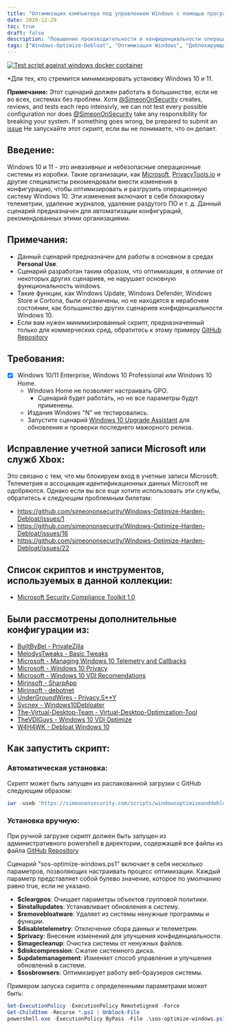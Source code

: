 ```yaml
---
title: "Оптимизация компьютера под управлением Windows с помощью программы Windows-Optimize-Debloat"
date: 2020-12-29
toc: true
draft: false
description: "Повышение производительности и конфиденциальности операционной системы Windows с помощью Windows-Optimize-Debloat - комплексного скрипта, позволяющего удалить раздутое ПО и оптимизировать системные настройки."
tags: ["Windows-Optimize-Debloat", "Оптимизация Windows", "Деблокирующие окна", "Ускорение работы Windows", "Оптимизация производительности Windows", "Повышение производительности Windows", "Оптимизация системы Windows", "Microsoft", "Конфиденциальность", "Удаление вредоносного ПО", "Windows 10", "Windows 11", "Защитник Windows", "Обновление Windows", "Cortona", "Объекты групповой политики", "Телеметрия", "Windows Store", "Windows 10 Professional", "Windows 10 Home"]
---
```



[![Test script against windows docker container](https://github.com/simeononsecurity/Windows-Optimize-Debloat/actions/workflows/test-with-docker.yml/badge.svg)](https://github.com/simeononsecurity/Windows-Optimize-Debloat/actions/workflows/test-with-docker.yml)

*Для тех, кто стремится минимизировать установку Windows 10 и 11.

**Примечание:** Этот сценарий должен работать в большинстве, если не во всех, системах без проблем. Хотя [@SimeonOnSecurity](https://github.com/simeononsecurity) creates, reviews, and tests each repo intensivly, we can not test every possible configuration nor does [@SimeonOnSecurity](https://github.com/simeononsecurity) take any responsibility for breaking your system. If something goes wrong, be prepared to submit an [issue](../../issues) Не запускайте этот скрипт, если вы не понимаете, что он делает.

## Введение:
Windows 10 и 11 - это инвазивные и небезопасные операционные системы из коробки.
Такие организации, как [Microsoft](https://microsoft.com), [PrivacyTools.io](https://PrivacyTools.io) и другие специалисты рекомендовали внести изменения в конфигурацию, чтобы оптимизировать и разгрузить операционную систему Windows 10. Эти изменения включают в себя блокировку телеметрии, удаление журналов, удаление раздутого ПО и т. д. Данный сценарий предназначен для автоматизации конфигураций, рекомендованных этими организациями.

## Примечания:
- Данный сценарий предназначен для работы в основном в средах **Personal Use**.
- Сценарий разработан таким образом, что оптимизация, в отличие от некоторых других сценариев, не нарушает основную функциональность windows.
 - Такие функции, как Windows Update, Windows Defender, Windows Store и Cortona, были ограничены, но не находятся в нерабочем состоянии, как большинство других сценариев конфиденциальности Windows 10.
- Если вам нужен минимизированный скрипт, предназначенный только для коммерческих сред, обратитесь к этому примеру [GitHub Repository](https://github.com/simeononsecurity/Standalone-Windows-STIG-Script)

## Требования:
- [X] Windows 10/11 Enterprise, Windows 10 Professional или Windows 10 Home.
  - Windows Home не позволяет настраивать GPO.
    - Сценарий будет работать, но не все параметры будут применены.
  - Издания Windows "N" не тестировались.
  - Запустите сценарий [Windows 10 Upgrade Assistant](https://support.microsoft.com/en-us/help/3159635/windows-10-update-assistant) для обновления и проверки последнего мажорного релиза.

## Исправление учетной записи Microsoft или служб Xbox:
Это связано с тем, что мы блокируем вход в учетные записи Microsoft. Телеметрия и ассоциация идентификационных данных Microsoft не одобряются.
Однако если вы все еще хотите использовать эти службы, обратитесь к следующим проблемным билетам:
- https://github.com/simeononsecurity/Windows-Optimize-Harden-Debloat/issues/1
- https://github.com/simeononsecurity/Windows-Optimize-Harden-Debloat/issues/16
- https://github.com/simeononsecurity/Windows-Optimize-Harden-Debloat/issues/22

## Список скриптов и инструментов, используемых в данной коллекции:
- [Microsoft Security Compliance Toolkit 1.0](https://www.microsoft.com/en-us/download/details.aspx?id=55319)

## Были рассмотрены дополнительные конфигурации из:
- [BuiltByBel - PrivateZilla](https://github.com/builtbybel/privatezilla)
- [MelodysTweaks - Basic Tweaks](https://sites.google.com/view/melodystweaks/basictweaks)
- [Microsoft - Managing Windows 10 Telemetry and Callbacks](https://docs.microsoft.com/en-us/windows/privacy/manage-connections-from-windows-operating-system-components-to-microsoft-services)
- [Microsoft - Windows 10 Privacy](https://docs.microsoft.com/en-us/windows/privacy/)
- [Microsoft - Windows 10 VDI Recomendations](https://docs.microsoft.com/en-us/windows-server/remote/remote-desktop-services/rds_vdi-recommendations-1909)
- [Mirinsoft - SharpApp](https://github.com/builtbybel/sharpapp)
- [Mirinsoft - debotnet](https://github.com/builtbybel/debotnet)
- [UnderGroundWires - Privacy.S**Y](https://github.com/undergroundwires/privacy.sexy)
- [Sycnex - Windows10Debloater](https://github.com/Sycnex/Windows10Debloater)
- [The-Virtual-Desktop-Team - Virtual-Desktop-Optimization-Tool](https://github.com/The-Virtual-Desktop-Team/Virtual-Desktop-Optimization-Tool)
- [TheVDIGuys - Windows 10 VDI Optimize](https://github.com/TheVDIGuys/Windows_10_VDI_Optimize)
- [W4H4WK - Debloat Windows 10](https://github.com/W4RH4WK/Debloat-Windows-10/tree/master/scripts)

## Как запустить скрипт:
### Автоматическая установка:
Скрипт может быть запущен из распакованной загрузки с GitHub следующим образом:
```powershell
iwr -useb 'https://simeononsecurity.com/scripts/windowsoptimizeanddebloat.ps1'|iex
```
### Установка вручную:
При ручной загрузке скрипт должен быть запущен из административного powershell в директории, содержащей все файлы из файла [GitHub Repository](https://github.com/simeononsecurity/Windows-Optimize-Debloat)

Сценарий "sos-optimize-windows.ps1" включает в себя несколько параметров, позволяющих настраивать процесс оптимизации. Каждый параметр представляет собой булево значение, которое по умолчанию равно true, если не указано.

- **$cleargpos**: Очищает параметры объектов групповой политики.
- **$installupdates**: Устанавливает обновления в систему.
- **$removebloatware**: Удаляет из системы ненужные программы и функции.
- **$disabletelemetry**: Отключение сбора данных и телеметрии.
- **$privacy**: Внесение изменений для улучшения конфиденциальности.
- **$imagecleanup**: Очистка системы от ненужных файлов.
- **$diskcompression**: Сжатие системного диска.
- **$updatemanagement**: Изменяет способ управления и улучшения обновлений в системе.
- **$sosbrowsers**: Оптимизирует работу веб-браузеров системы.

Примером запуска скрипта с определенными параметрами может быть:

```powershell
Set-ExecutionPolicy -ExecutionPolicy RemoteSigned -Force
Get-ChildItem -Recurse *.ps1 | Unblock-File
powershell.exe -ExecutionPolicy ByPass -File .\sos-optimize-windows.ps1 -cleargpos:$false -installupdates:$false
```

